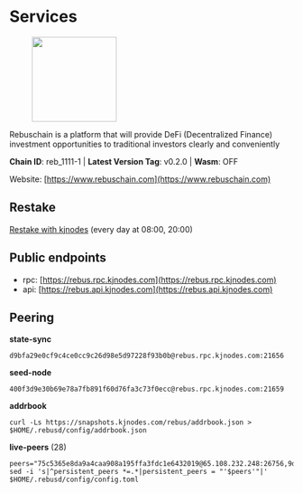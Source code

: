 # Services

<figure><img src="https://raw.githubusercontent.com/kj89/testnet_manuals/main/pingpub/logos/rebus.png" width="150" alt=""><figcaption></figcaption></figure>

Rebuschain is a platform that will provide DeFi (Decentralized Finance)  investment opportunities to traditional investors clearly and conveniently

**Chain ID**: reb_1111-1 | **Latest Version Tag**: v0.2.0 | **Wasm**: OFF

Website: [https://www.rebuschain.com](https://www.rebuschain.com)

## Restake

[Restake with kjnodes](https://restake.app/rebus/rebusvaloper1vndzy8y55ylgpmmsc34uy8rm6kqlml6ffs9lrv) (every day at 08:00, 20:00)
## Public endpoints

* rpc: [https://rebus.rpc.kjnodes.com](https://rebus.rpc.kjnodes.com)
* api: [https://rebus.api.kjnodes.com](https://rebus.api.kjnodes.com)

## Peering

**state-sync**

```
d9bfa29e0cf9c4ce0cc9c26d98e5d97228f93b0b@rebus.rpc.kjnodes.com:21656
```

**seed-node**

```
400f3d9e30b69e78a7fb891f60d76fa3c73f0ecc@rebus.rpc.kjnodes.com:21659
```

**addrbook**
```
curl -Ls https://snapshots.kjnodes.com/rebus/addrbook.json > $HOME/.rebusd/config/addrbook.json
```

**live-peers** (28)
```
peers="75c5365e8da9a4caa908a195ffa3fdc1e6432019@65.108.232.248:26756,9d17d1c5b5d3b8c9e7ffab264b45b5dd979116f3@65.109.24.188:26656,f467e286567f94c89d39a5bcea0e1d68951299f9@146.59.81.204:34456,ea5e7a6b9a5c18c6455e7a8c583c129c5821a452@51.178.80.111:26656,3a378fbfae33a593b913371c876c9d275c0abb12@213.239.215.77:26656,18ec83c4e3938aec31a3a32154969107739f0b81@135.181.153.228:26656,7ee74ea68e350fc5214657255cba5e339bb30c2a@138.201.127.91:26674,5a13200e67f6cb5385d9d8f8c68a7b5e62f8cd54@188.34.176.96:26656,9abd6680cf74fce2ade8edfd8a898dd4a927a425@38.242.242.99:30656,69e27ab9b46350654805df3ea8d9ac2f00af4e4c@38.242.244.85:26656,237bfc05da5f8cabee00f148995333f37186d232@164.68.121.101:26656,056d6a61c8a4c5ccb02123d67a013434423f155a@149.102.142.57:26656,b1dcbb37514fbe215be54079e71aa39dac7fd0ae@64.5.123.203:26656,98206a8f71578850f1d88f08ede96ebc7e7c76a9@176.9.188.21:52656,d9bfa29e0cf9c4ce0cc9c26d98e5d97228f93b0b@65.109.88.38:21656,f97a11f283cd5f11bf1fe73d8b2012b711d61ce9@38.242.205.80:21656,1749a8f0aa533fc92c1212366c22c0993fbb1545@51.178.47.116:26656,77ca73199cf0a73ab52fc216d8ab8f8756275fef@138.201.8.248:52656,ad613c7b9c6bb978edd86ae1116cf4c0e0b45c22@92.205.61.172:28656,6d8c83cc702365363b829a14efdd414401da369b@23.88.69.167:27565,36afb1c827f52d38d7cd328b384d644b531b5997@65.108.238.102:17256,3a3e7123b9ae814b8d8517b6635d21b9ae45bf25@195.3.222.148:26656,6ad5dd14c578016cc7bc4d7c6d6f7f773bba39af@65.109.60.57:26656,fa292bfad37826c9da43894b349b1480dff516b5@65.108.99.254:31656,34e3178b6e0f25451fd690c15fc199d5a9bdfb9b@15.204.197.11:26656,404ae118865c1485f7859fa2c7cc2e3b8c402a14@51.75.135.34:26656,2f6b34ad97c4827dace87436f0299cf89fe0c056@136.243.95.80:46656,aa2feb704c0089b1a0f23011a9e7cd2c27a06134@65.21.200.6:29656"
sed -i 's|^persistent_peers *=.*|persistent_peers = "'$peers'"|' $HOME/.rebusd/config/config.toml
```
